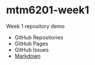 # mtm6201-week1
Week 1 repository demo

- GitHub Repositories
- GitHub Pages
- GitHub Issues
- [Markdown](https://www.markdownguide.org/cheat-sheet)